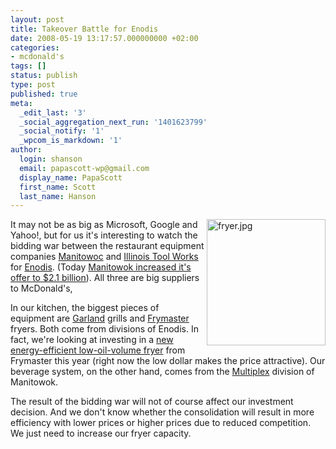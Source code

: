 ```yaml
---
layout: post
title: Takeover Battle for Enodis
date: 2008-05-19 13:17:57.000000000 +02:00
categories:
- mcdonald's
tags: []
status: publish
type: post
published: true
meta:
  _edit_last: '3'
  _social_aggregation_next_run: '1401623799'
  _social_notify: '1'
  _wpcom_is_markdown: '1'
author:
  login: shanson
  email: papascott-wp@gmail.com
  display_name: PapaScott
  first_name: Scott
  last_name: Hanson
---
```

<p><img src="https://www.papascott.de/wordpress/wp-content/uploads/2008/05/fryer.jpg" alt="fryer.jpg" border="0" width="190" height="202" align="right" />It may not be as big as Microsoft, Google and Yahoo!, but for us it's interesting to watch the bidding war between the restaurant equipment companies <a href="http://www.manitowoc.com/">Manitowoc</a> and <a href="http://www.itw.com/">Illinois Tool Works</a> for <a href="http://www.enodis.com/">Enodis</a>. (Today <a href="http://www.marketwatch.com/news/story/manitowoc-rejoins-battle-enodis-211/story.aspx?guid={1145C807-9C4A-4583-AD43-3BFFC1B54524}">Manitowok increased it's offer to $2.1 billion</a>). All three are big suppliers to McDonald's,</p>
<p>In our kitchen, the biggest pieces of equipment are <a href="http://www.garland-group.com/">Garland</a> grills and <a href="http://www.frymaster.com/">Frymaster</a> fryers. Both come from divisions of Enodis. In fact, we're looking at investing in a <a href="http://www.frymaster.com/?xhtml=xhtml/fry/us/en/general/protector.html&amp;xsl=root.xsl">new energy-efficient low-oil-volume fryer</a> from Frymaster this year (right now the low dollar makes the price attractive). Our beverage system, on the other hand, comes from the <a href="http://www.manitowocbeverage.com/">Multiplex</a> division of Manitowok.</p>
<p>The result of the bidding war will not of course affect our investment decision. And we don't know whether the consolidation will result in more efficiency with lower prices or higher prices due to reduced competition. We just need to increase our fryer capacity.</p>
